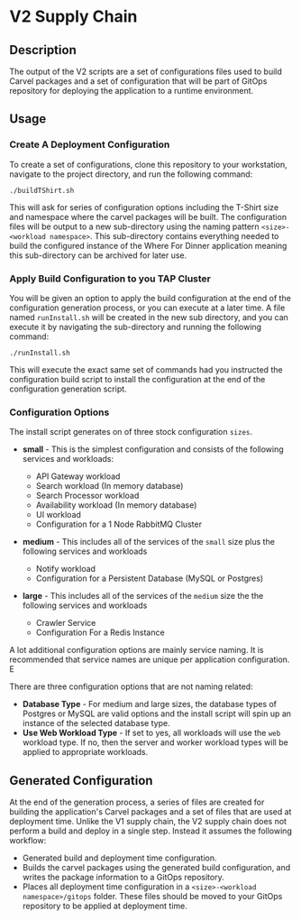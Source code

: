 # V2 Supply Chain

## Description


The output of the V2 scripts are a set of configurations files used to build Carvel packages and a set of configuration that will be part of GitOps
repository for deploying the application to a runtime environment.

## Usage

### Create A Deployment Configuration

To create a set of configurations, clone this repository to your workstation, navigate to the project directory, and run the following command:

```
./buildTShirt.sh
```

This will ask for series of configuration options including the T-Shirt size and namespace where the carvel packages will be built.  The configuration files will be 
output to a new sub-directory using the naming pattern `<size>-<workload namespace>`.  This sub-directory contains everything needed to build the configured instance of 
the Where For Dinner application meaning this sub-directory can be archived for later use.


### Apply Build Configuration to you TAP Cluster

You will be given an option to apply the build configuration at the end of the configuration generation process, or you can execute at a later time.  A file named `runInstall.sh` will be created in the new sub directory, and you can execute it by navigating the sub-directory and running the following command:

```
./runInstall.sh
```

This will execute the exact same set of commands had you instructed the configuration build script to install the configuration at the end of the configuration generation script.


### Configuration Options

The install script generates on of three stock configuration `sizes`.  

- **small** - This is the simplest configuration and consists of the following services and workloads:
    - API Gateway workload 
    - Search workload (In memory database)
    - Search Processor workload
    - Availability workload (In memory database)
    - UI workload
    - Configuration for a 1 Node RabbitMQ Cluster
   
- **medium** - This includes all of the services of the `small` size plus the following services and workloads
    - Notify workload
    - Configuration for a Persistent Database (MySQL or Postgres)
   
- **large** - This includes all of the services of the `medium` size the the following services and workloads
    - Crawler Service
    - Configuration For a Redis Instance

    
A lot additional configuration options are mainly service naming.  It is recommended that service names are unique per application configuration.  E

There are three configuration options that are not naming related:

- **Database Type** - For medium and large sizes, the database types of Postgres or MySQL are valid options and the install script will spin up an instance of the selected database type.
- **Use Web Workload Type** - If set to yes, all workloads will use the `web` workload type.  If no, then the server and worker workload types will be applied to 
appropriate workloads.

## Generated Configuration

At the end of the generation process, a series of files are created for building the application's Carvel packages and a set of files that are used at 
deployment time.  Unlike the V1 supply chain, the V2 supply chain does not perform a build and deploy in a single step.  Instead it assumes the following 
workflow:

- Generated build and deployment time configuration.
- Builds the carvel packages using the generated build configuration, and writes the package information to a GitOps repository.
- Places all deployment time configuration in a `<size>-<workload namespace>/gitops` folder.  These files should be moved to your GitOps repository
to be applied at deployment time.


